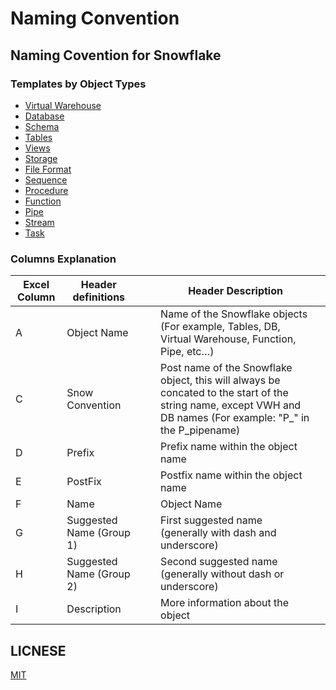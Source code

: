 # Naming Convention
## Naming Covention for Snowflake

### Templates by Object Types
- [Virtual Warehouse](Virtual%20Warehouse/README.md)
- [Database](Database/README.md)
- [Schema](Schema/README.md)
- [Tables](Tables/README.md)
- [Views](Views/README.md)
- [Storage](Storage/README.md)
- [File Format](File%20Format/README.md)
- [Sequence](Sequence/README.md)
- [Procedure](Procedure/README.md)
- [Function](Function/README.md)
- [Pipe](Pipe/README.md)
- [Stream](Stream/README.md)
- [Task](Task/README.md)

### Columns Explanation
| Excel Column | Header definitions       |   |   | Header Description                                                                                                                                             |   |
|--------------|--------------------------|---|---|----------------------------------------------------------------------------------------------------------------------------------------------------------------|---|
| A            | Object Name              |   |   | Name of the Snowflake objects (For example, Tables, DB, Virtual Warehouse, Function, Pipe, etc…)                                                               |   |
| C            | Snow Convention          |   |   | Post name of the Snowflake object, this will always be concated to the start of the string name, except VWH and DB names (For example: "P_" in the P_pipename) |   |
| D            | Prefix                   |   |   | Prefix name within the object name                                                                                                                             |   |
| E            | PostFix                  |   |   | Postfix name within the object name                                                                                                                           |   |
| F            | Name                     |   |   | Object Name                                                                                                                                                    |   |
| G            | Suggested Name (Group 1) |   |   | First suggested name (generally with dash and underscore)                                                                                                     |   |
| H            | Suggested Name (Group 2) |   |   | Second suggested name (generally without dash or underscore)                                                                                                  |   |
| I            | Description              |   |   | More information about the object                                                                                                                              |


## LICNESE
[MIT](/LICENSE)


